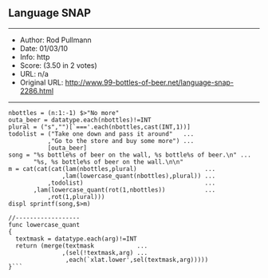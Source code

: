 
## Language SNAP ##
---
- Author: Rod Pullmann
- Date: 01/03/10
- Info: http
- Score:  (3.50 in 2 votes)
- URL: n/a
- Original URL: http://www.99-bottles-of-beer.net/language-snap-2286.html
---

```n = 99
nbottles = (n:1:-1) $>"No more"
outa_beer = datatype.each(nbottles)!=INT
plural = ("s","")[`==='.each(nbottles,cast(INT,1))]
todolist = ("Take one down and pass it around"   ...
           ,"Go to the store and buy some more") ...
           [outa_beer]
song = "%s bottle%s of beer on the wall, %s bottle%s of beer.\n" ...
       "%s, %s bottle%s of beer on the wall.\n\n"
m = cat(cat(cat(lam(nbottles,plural)                   ...
               ,lam(lowercase_quant(nbottles),plural)) ...
           ,todolist)                                  ...
       ,lam(lowercase_quant(rot(1,nbottles))           ...
           ,rot(1,plural)))
displ sprintf(song,$>m)

//------------------
func lowercase_quant
{
  textmask = datatype.each(arg)!=INT
  return (merge(textmask            ...
               ,(sel(!textmask,arg) ...
                ,each(`xlat.lower',sel(textmask,arg)))))
}```